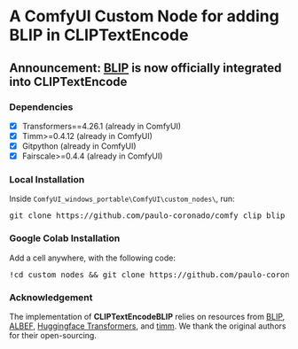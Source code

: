 # A ComfyUI Custom Node for adding BLIP in CLIPTextEncode

## Announcement: [BLIP](https://github.com/salesforce/BLIP) is now officially integrated into CLIPTextEncode

### Dependencies
- [x] Transformers==4.26.1 (already in ComfyUI)
- [x] Timm>=0.4.12 (already in ComfyUI)
- [x] Gitpython (already in ComfyUI)
- [x] Fairscale>=0.4.4 (already in ComfyUI)

### Local Installation
Inside `ComfyUI_windows_portable\ComfyUI\custom_nodes\`, run:
<pre>git clone https://github.com/paulo-coronado/comfy_clip_blip_node</pre>

### Google Colab Installation
Add a cell anywhere, with the following code: 
<pre>!cd custom_nodes && git clone https://github.com/paulo-coronado/comfy_clip_blip_node</pre>

### Acknowledgement
The implementation of **CLIPTextEncodeBLIP** relies on resources from <a href="https://github.com/salesforce/BLIP">BLIP</a>, <a href="https://github.com/salesforce/ALBEF">ALBEF</a>, <a href="https://github.com/huggingface/transformers">Huggingface Transformers</a>, and <a href="https://github.com/rwightman/pytorch-image-models/tree/master/timm">timm</a>. We thank the original authors for their open-sourcing.

